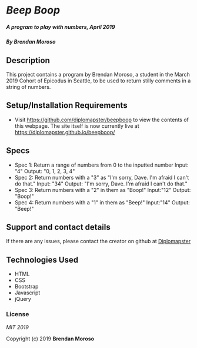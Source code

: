 # _Beep Boop_

##### _A program to play with numbers, April 2019_

##### By **Brendan Moroso**

## Description

This project contains a program by Brendan Moroso, a student in the March 2019 Cohort of Epicodus in Seattle, to be used to return stilly comments in a string of numbers.

## Setup/Installation Requirements

* Visit https://github.com/diplomapster/beepboop to view the contents of this webpage. The site itself is now currently live at https://diplomapster.github.io/beepboop/

## Specs

* Spec 1: Return a range of numbers from 0 to the inputted number
    Input: "4"
    Output: "0, 1, 2, 3, 4"
* Spec 2: Return numbers with a "3" as "I'm sorry, Dave. I'm afraid I can't do that."
    Input: "34"
    Output: "I'm sorry, Dave. I'm afraid I can't do that."
* Spec 3: Return numbers with a "2" in them as "Boop!"
    Input:"12"
    Output: "Boop!"
* Spec 4: Return numbers with a "1" in them as "Beep!"
    Input:"14"
    Output: "Beep!"

## Support and contact details

If there are any issues, please contact the creator on github at [Diplomapster](https://github.com/diplomapster)

## Technologies Used

* HTML
* CSS
* Bootstrap
* Javascript
* jQuery

### License

*MIT 2019*

Copyright (c) 2019 **Brendan Moroso**

